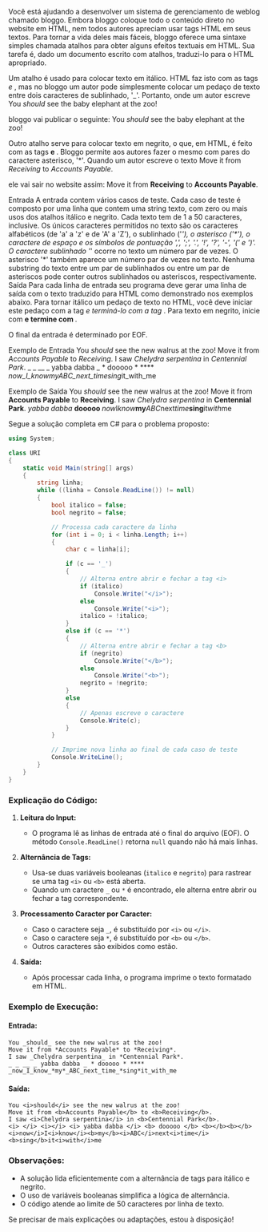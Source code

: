 Você está ajudando a desenvolver um sistema de gerenciamento de weblog chamado bloggo. Embora bloggo coloque todo o conteúdo direto no website em HTML, nem todos autores apreciam usar tags HTML em seus textos. Para tornar a vida deles mais fáceis, bloggo oferece uma sintaxe simples chamada atalhos para obter alguns efeitos textuais em HTML. Sua tarefa é, dado um documento escrito com atalhos, traduzi-lo para o HTML apropriado.

Um atalho é usado para colocar texto em itálico. HTML faz isto com as tags <i> e </i>, mas no bloggo um autor pode simplesmente colocar um pedaço de texto entre dois caracteres de sublinhado, '_'. Portanto, onde um autor escreve
  You _should_ see the baby elephant at the zoo!
                
bloggo vai publicar o seguinte:
  You <i>should</i> see the baby elephant at the zoo!
                
Outro atalho serve para colocar texto em negrito, o que, em HTML, é feito com as tags <b> e </b>. Bloggo permite aos autores fazer o mesmo com pares do caractere asterisco, '*'. Quando um autor escreve o texto
  Move it from *Receiving* to *Accounts Payable*.
                
ele vai sair no website assim:
  Move it from <b>Receiving</b> to <b>Accounts Payable</b>.
                
Entrada
A entrada contem vários casos de teste. Cada caso de teste é composto por uma linha que contem uma string texto, com zero ou mais usos dos atalhos itálico e negrito. Cada texto tem de 1 a 50 caracteres, inclusive. Os únicos caracteres permitidos no texto são os caracteres alfabéticos (de 'a' a 'z' e de 'A' a 'Z'), o sublinhado ('_'), o asterisco ('*'), o caractere de espaço e os símbolos de pontuação ',', ';', '.', '!', '?', '-', '(' e ')'. O caractere sublinhado '_' ocorre no texto um número par de vezes. O asterisco '*' também aparece um número par de vezes no texto. Nenhuma substring do texto entre um par de sublinhados ou entre um par de asteriscos pode conter outros sublinhados ou asteriscos, respectivamente.
Saída
Para cada linha de entrada seu programa deve gerar uma linha de saída com o texto traduzido para HTML como demonstrado nos exemplos abaixo. Para tornar itálico um pedaço de texto no HTML, você deve iniciar este pedaço com a tag <i> e terminá-lo com a tag </i>. Para texto em negrito, inicie com <b> e termine com </b>.

O final da entrada é determinado por EOF.

Exemplo de Entrada
You _should_ see the new walrus at the zoo!
Move it from *Accounts Payable* to *Receiving*.
I saw _Chelydra serpentina_ in *Centennial Park*.
_ _ __ _ yabba dabba _ * dooooo * ****
_now_I_know_*my*_ABC_next_time_*sing*it_with_me

Exemplo de Saída
You <i>should</i> see the new walrus at the zoo!
Move it from <b>Accounts Payable</b> to <b>Receiving</b>.
I saw <i>Chelydra serpentina</i> in <b>Centennial Park</b>.
<i> </i> <i></i> <i> yabba dabba </i> <b> dooooo </b> <b></b><b></b>
<i>now</i>I<i>know</i><b>my</b><i>ABC</i>next<i>time</i><b>sing</b>it<i>with</i>me

Segue a solução completa em C# para o problema proposto:

```csharp
using System;

class URI
{
    static void Main(string[] args)
    {
        string linha;
        while ((linha = Console.ReadLine()) != null)
        {
            bool italico = false;
            bool negrito = false;

            // Processa cada caractere da linha
            for (int i = 0; i < linha.Length; i++)
            {
                char c = linha[i];

                if (c == '_')
                {
                    // Alterna entre abrir e fechar a tag <i>
                    if (italico)
                        Console.Write("</i>");
                    else
                        Console.Write("<i>");
                    italico = !italico;
                }
                else if (c == '*')
                {
                    // Alterna entre abrir e fechar a tag <b>
                    if (negrito)
                        Console.Write("</b>");
                    else
                        Console.Write("<b>");
                    negrito = !negrito;
                }
                else
                {
                    // Apenas escreve o caractere
                    Console.Write(c);
                }
            }

            // Imprime nova linha ao final de cada caso de teste
            Console.WriteLine();
        }
    }
}
```

### Explicação do Código:

1. **Leitura do Input:**
   - O programa lê as linhas de entrada até o final do arquivo (EOF). O método `Console.ReadLine()` retorna `null` quando não há mais linhas.

2. **Alternância de Tags:**
   - Usa-se duas variáveis booleanas (`italico` e `negrito`) para rastrear se uma tag `<i>` ou `<b>` está aberta.
   - Quando um caractere `_` ou `*` é encontrado, ele alterna entre abrir ou fechar a tag correspondente.

3. **Processamento Caracter por Caracter:**
   - Caso o caractere seja `_`, é substituído por `<i>` ou `</i>`.
   - Caso o caractere seja `*`, é substituído por `<b>` ou `</b>`.
   - Outros caracteres são exibidos como estão.

4. **Saída:**
   - Após processar cada linha, o programa imprime o texto formatado em HTML.

### Exemplo de Execução:

#### Entrada:
```
You _should_ see the new walrus at the zoo!
Move it from *Accounts Payable* to *Receiving*.
I saw _Chelydra serpentina_ in *Centennial Park*.
_ _ __ _ yabba dabba _ * dooooo * ****
_now_I_know_*my*_ABC_next_time_*sing*it_with_me
```

#### Saída:
```
You <i>should</i> see the new walrus at the zoo!
Move it from <b>Accounts Payable</b> to <b>Receiving</b>.
I saw <i>Chelydra serpentina</i> in <b>Centennial Park</b>.
<i> </i> <i></i> <i> yabba dabba </i> <b> dooooo </b> <b></b><b></b>
<i>now</i>I<i>know</i><b>my</b><i>ABC</i>next<i>time</i><b>sing</b>it<i>with</i>me
```

### Observações:
- A solução lida eficientemente com a alternância de tags para itálico e negrito.
- O uso de variáveis booleanas simplifica a lógica de alternância.
- O código atende ao limite de 50 caracteres por linha de texto. 

Se precisar de mais explicações ou adaptações, estou à disposição!